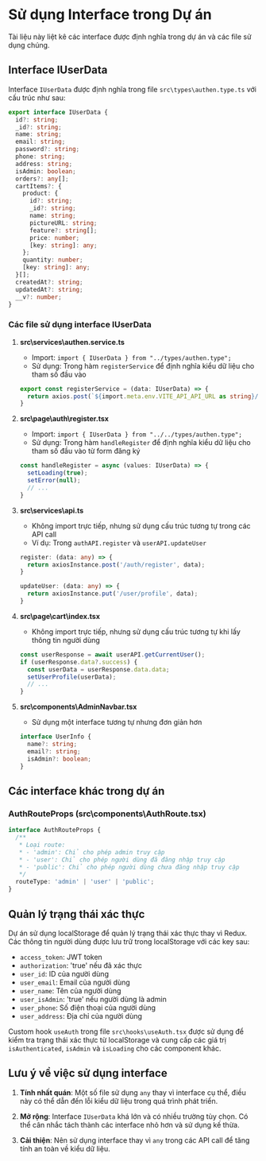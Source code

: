 # Sử dụng Interface trong Dự án

Tài liệu này liệt kê các interface được định nghĩa trong dự án và các file sử dụng chúng.

## Interface IUserData

Interface `IUserData` được định nghĩa trong file `src\types\authen.type.ts` với cấu trúc như sau:

```typescript
export interface IUserData {
  id?: string;
  _id?: string;
  name: string;
  email: string;
  password?: string;
  phone: string;
  address: string;
  isAdmin: boolean;
  orders?: any[];
  cartItems?: {
    product: {
      id?: string;
      _id?: string;
      name: string;
      pictureURL: string;
      feature?: string[];
      price: number;
      [key: string]: any;
    };
    quantity: number;
    [key: string]: any;
  }[];
  createdAt?: string;
  updatedAt?: string;
  __v?: number;
}
```

### Các file sử dụng interface IUserData

1. **src\services\authen.service.ts**
   - Import: `import { IUserData } from "../types/authen.type";`
   - Sử dụng: Trong hàm `registerService` để định nghĩa kiểu dữ liệu cho tham số đầu vào
   ```typescript
   export const registerService = (data: IUserData) => {
     return axios.post(`${import.meta.env.VITE_API_API_URL as string}/auth/register`, data)
   }
   ```

2. **src\page\auth\register.tsx**
   - Import: `import { IUserData } from "../../types/authen.type";`
   - Sử dụng: Trong hàm `handleRegister` để định nghĩa kiểu dữ liệu cho tham số đầu vào từ form đăng ký
   ```typescript
   const handleRegister = async (values: IUserData) => {
     setLoading(true);
     setError(null);
     // ...
   }
   ```

3. **src\services\api.ts**
   - Không import trực tiếp, nhưng sử dụng cấu trúc tương tự trong các API call
   - Ví dụ: Trong `authAPI.register` và `userAPI.updateUser`
   ```typescript
   register: (data: any) => {
     return axiosInstance.post('/auth/register', data);
   }
   ```
   ```typescript
   updateUser: (data: any) => {
     return axiosInstance.put('/user/profile', data);
   }
   ```

4. **src\page\cart\index.tsx**
   - Không import trực tiếp, nhưng sử dụng cấu trúc tương tự khi lấy thông tin người dùng
   ```typescript
   const userResponse = await userAPI.getCurrentUser();
   if (userResponse.data?.success) {
     const userData = userResponse.data.data;
     setUserProfile(userData);
     // ...
   }
   ```

5. **src\components\AdminNavbar.tsx**
   - Sử dụng một interface tương tự nhưng đơn giản hơn
   ```typescript
   interface UserInfo {
     name?: string;
     email?: string;
     isAdmin?: boolean;
   }
   ```

## Các interface khác trong dự án

### AuthRouteProps (src\components\AuthRoute.tsx)

```typescript
interface AuthRouteProps {
  /**
   * Loại route:
   * - 'admin': Chỉ cho phép admin truy cập
   * - 'user': Chỉ cho phép người dùng đã đăng nhập truy cập
   * - 'public': Chỉ cho phép người dùng chưa đăng nhập truy cập
   */
  routeType: 'admin' | 'user' | 'public';
}
```

## Quản lý trạng thái xác thực

Dự án sử dụng localStorage để quản lý trạng thái xác thực thay vì Redux. Các thông tin người dùng được lưu trữ trong localStorage với các key sau:

- `access_token`: JWT token
- `authorization`: 'true' nếu đã xác thực
- `user_id`: ID của người dùng
- `user_email`: Email của người dùng
- `user_name`: Tên của người dùng
- `user_isAdmin`: 'true' nếu người dùng là admin
- `user_phone`: Số điện thoại của người dùng
- `user_address`: Địa chỉ của người dùng

Custom hook `useAuth` trong file `src\hooks\useAuth.tsx` được sử dụng để kiểm tra trạng thái xác thực từ localStorage và cung cấp các giá trị `isAuthenticated`, `isAdmin` và `isLoading` cho các component khác.

## Lưu ý về việc sử dụng interface

1. **Tính nhất quán**: Một số file sử dụng `any` thay vì interface cụ thể, điều này có thể dẫn đến lỗi kiểu dữ liệu trong quá trình phát triển.

2. **Mở rộng**: Interface `IUserData` khá lớn và có nhiều trường tùy chọn. Có thể cân nhắc tách thành các interface nhỏ hơn và sử dụng kế thừa.

3. **Cải thiện**: Nên sử dụng interface thay vì `any` trong các API call để tăng tính an toàn về kiểu dữ liệu.

